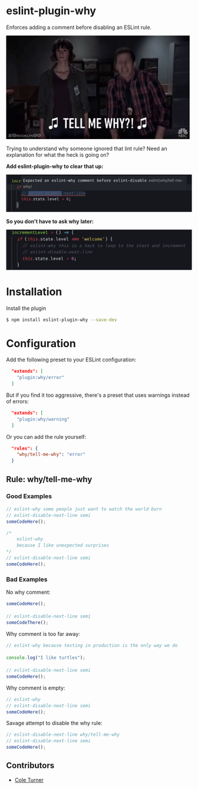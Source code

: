 # eslint-plugin-why

Enforces adding a comment before disabling an ESLint rule.

![fun gif](./dont-open-this.gif)

Trying to understand why someone ignored that lint rule? Need an explanation for what the heck is going on?

**Add eslint-plugin-why to clear that up:**

![demo](./demo.png)

**So you don't have to ask why later:**

![demo](./demo-fix.png)

# Installation

Install the plugin

```sh
$ npm install eslint-plugin-why --save-dev
```

# Configuration

Add the following preset to your ESLint configuration:

```json
  "extends": [
    "plugin:why/error"
  ]
```

But if you find it too aggressive, there's a preset that uses warnings instead of errors:

```json
  "extends": [
    "plugin:why/warning"
  ]
```

Or you can add the rule yourself:

```json
  "rules": {
    "why/tell-me-why": "error"
  }
```

## Rule: why/tell-me-why

### Good Examples

```js
// eslint-why some people just want to watch the world burn
// eslint-disable-next-line semi
someCodeHere();
```

```js
/*
    eslint-why
    because I like unexpected surprises
*/
// eslint-disable-next-line semi
someCodeHere();
```

### Bad Examples

No why comment:

```js
someCodeHere();

// eslint-disable-next-line semi
someCodeThere();
```

Why comment is too far away:

```js
// eslint-why because testing in production is the only way we do

console.log("I like turtles");

// eslint-disable-next-line semi
someCodeHere();
```

Why comment is empty:

```js
// eslint-why
// eslint-disable-next-line semi
someCodeHere();
```

Savage attempt to disable the why rule:

```js
// eslint-disable-next-line why/tell-me-why
// eslint-disable-next-line semi
someCodeHere();
```

## Contributors

- [Cole Turner](https://github.com/coleturner)
